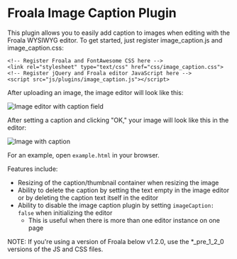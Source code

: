 # Froala Image Caption Plugin

This plugin allows you to easily add caption to images when editing with the Froala WYSIWYG editor. To get started, just register image_caption.js and image_caption.css:

```
<!-- Register Froala and FontAwesome CSS here -->
<link rel="stylesheet" type="text/css" href="css/image_caption.css">
<!-- Register jQuery and Froala editor JavaScript here -->
<script src="js/plugins/image_caption.js"></script>
```

After uploading an image, the image editor will look like this:

![Image editor with caption field](http://i.imgur.com/QHZTeHW.png)

After setting a caption and clicking "OK," your image will look like this in the editor:

![Image with caption](http://i.imgur.com/pSQPeTX.png)

For an example, open `example.html` in your browser.

Features include:
- Resizing of the caption/thumbnail container when resizing the image
- Ability to delete the caption by setting the text empty in the image editor or by deleting the caption text itself in the editor
- Ability to disable the image caption plugin by setting `imageCaption: false` when initializing the editor
	- This is useful when there is more than one editor instance on one page

NOTE: If you're using a version of Froala below v1.2.0, use the *_pre_1_2_0 versions of the JS and CSS files.

